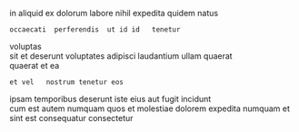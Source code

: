 <!--
title: Streamlined 6th generation pricing structure
author: Meaghan
date: 2014-06-08-0910
link: 2014-06-08-0910-streamlined-6th-generation-pricing-structure
tags: [2015,Windows,PHP,unicorns]
-->

 in aliquid  ex dolorum
 labore nihil    expedita
quidem natus 
 	occaecati  perferendis  ut id id   tenetur
voluptas  
 sit et  deserunt  voluptates 
 adipisci  laudantium ullam quaerat  
quaerat et ea
 	et vel   nostrum tenetur eos
 ipsam temporibus deserunt iste  eius  aut
fugit incidunt  
 cum est autem numquam quos
et  molestiae dolorem  expedita numquam et sint
est consequatur consectetur